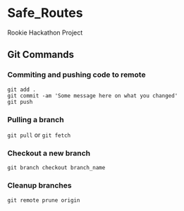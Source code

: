 # Safe_Routes
Rookie Hackathon Project


## Git Commands

### Commiting and pushing code to remote
```
git add .
git commit -am 'Some message here on what you changed'
git push
```

### Pulling a branch
`git pull` or `git fetch`

### Checkout a new branch
`git branch checkout branch_name`

### Cleanup branches
`git remote prune origin`

